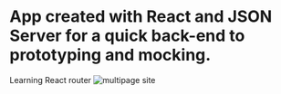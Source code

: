 # App created with React and JSON Server for a quick back-end to prototyping and mocking.

Learning React router
![multipage site](https://github.com/FrRennan/multipage-site/assets/86988318/6372311a-7654-4326-9345-1ab659482ee5)


